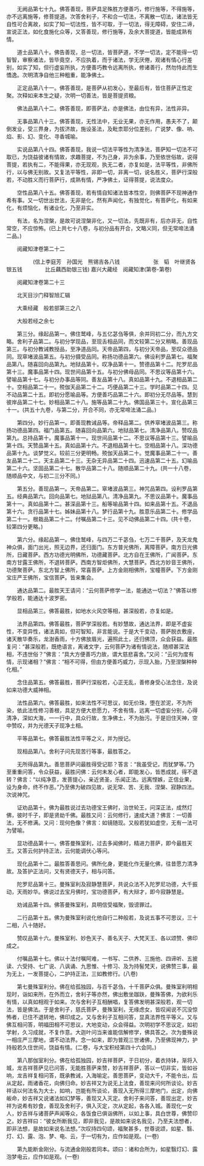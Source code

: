 <!-- { "loadSidebar": true } -->
　　无阙品第七十九。佛答善现，菩萨具足殊胜方便善巧，修行施等，不得施等，亦不远离施等，修菩提道。次答舍利子，不和合一切法，不离散一切法，诸法皆无自性可合离故，如实了知一切法性，皆不可取，于一切法，得无障碍，安住二谛，宣说正法，如化食施化众等，又答善现，修行施等，及余大菩提道，皆能成熟有情。

　　道士品第八十。佛告善现，总一切法，皆菩萨道，不学一切法，定不能得一切智智，审察诸法，皆毕竟空，不应执着，而于诸法，学无厌倦，观诸有情心行差别，如实了知，但行虚妄所执，方便善巧教令远离所执，修诸善行，然勿恃此而生憍逸。次明清净自他三种粗重，能净佛土。

　　正定品第八十一。佛答善现，是菩萨从初发心，至最后有，皆住菩萨正性定聚。次释如来本生之疑，次明一切善法，皆是菩提资粮。

　　佛法品第八十二。佛答善现，即菩萨法，亦是佛法，由位有异，法性非异。

　　无事品第八十三。佛答善现，无性法中，无业无果，亦无作用，愚夫不了，颠倒发业，受三界身，为拔济故，施设圣法，及毗柰耶分位差别，广说梦、像、响、焰、影、幻、变化、寻香城喻。

　　实说品第八十四。佛答善现，我说一切法平等性为清净法，菩萨知一切法不可取已，为饶益彼诸有情故，求趣菩提，不为己身，非为余事，乃至依世俗故，说得菩提，若执有二，不能得果，亦无现观，执无二者，亦复如是，法平等性，非佛所行，以与佛无别故。又复法平等性，非即一切，非离一切，说名胜义，菩萨行深般若，不动胜义而行菩萨行，成熟有情，严净佛土，证得菩提，说法度众。

　　空性品第八十五。佛答善现，若有情自知诸法皆本性空，则佛菩萨不现神通作希有事。又一切世出世法，无非是化，然有声闻化，有独觉化，有菩萨化，有如来化，有烦恼化，有诸业化，乃至非实。

　　有法，名为涅槃，是故可说涅槃非化，又一切法，先既非有，后亦非无，自性常空，不应惊怖。(已上共七十八卷，与初分品有开合，文略义同，但无常啼法涌二品。)

　　阅藏知津卷第二十二

　　　　　(信上李庭芳　孙国光　熊锡吉各八钱
　　　　　　张　韬　叶继贤各银五钱
　　　　比丘藕西助银三钱)
嘉兴大藏经　阅藏知津(第卷-第卷)


　　阅藏知津卷第二十三

　　北天目沙门释智旭汇辑

　　大乘经藏　般若部第三之八

　　大般若经之余七

　　第三分。缘起品第一。佛住鹫峰，与五亿苾刍等俱，余并同初二分，而九方文略。舍利子品第二。与初分学现品，至现舌相品同，而文较第二分又稍略。善现品第三。与初分教诫教授品，至净道品同。天帝品第四，与初分天帝品，至叹众德品同。现窣堵波品第五。与初分摄受品同。称扬功德品第六。佛设利罗品第七。福聚品第八。随喜回向品第九。地狱品第十。叹净品第十一。赞德品第十二。陀罗尼品第十三。魔事品第十四。现世间品第十五。与初分佛母品同。不思议等品第十六。譬喻品第十七。与初分办事品等同。善友品第十八。真如品第十九。不退相品第二十。空相品第二十一。殑伽天品第二十二。巧便品第二十三。学时品第二十四。见不动品第二十五。即初分愿喻品等。方便善巧品第二十六。即初分无尽品等。慧到彼岸品第二十七。妙相品第二十八。施等品第二十九。佛国品第三十。宣化品第三十一。(共五十九卷，与第二分，开合不同，亦无常啼法涌二品。)

　　第四分。妙行品第一。即善现教诫品等。帝释品第二。供养窣堵波品第三。称扬功德品第四。福门品第五。随喜回向品第六。地狱品第七。清净品第八。赞叹品第九。总持品第十。魔事品第十一。现世间品第十二。不思议等品第十三。譬喻品第十四。天赞品第十五。真如品第十六。不退相品第十七。空相品第十八。深功德品第十九。谈梦觉义。较前三分更明畅。殑伽天品第二十。觉魔事品第二十一。善友品第二十二。天主品第二十三。无杂无异品第二十四。迅速品第二十五。幻喻品第二十六。坚固品第二十七。散华品第二十八。随顺品第二十九。(共一十八卷，随顺品中文，与初二三分不同。)

　　第五分。善现品第一。天帝品第二。窣堵波品第三。神咒品第四。设利罗品第五。经典品第六。回向品第七。地狱品第八。清净品第九。不思议品第十。魔事品第十一。真如品第十二。甚深品第十三。船等喻品第十四。如来品第十五。不退品第十六。贪行品第十七。姊妹品第十八。梦行品第十九。胜意乐品第二十。修学品第二十一。根栽品第二十二。付嘱品第二十三。见不动佛品第二十四。(共十卷，较第四分更略。)

　　第六分。缘起品第一。佛住鹫峰，与四万二千苾刍，七万二千菩萨，及天龙鬼神众俱，面门出光，照无边界，还归面门。东方普光佛所，离障菩萨。南方日光佛所，日藏菩萨。西方功德光明佛所，功德藏菩萨。北方自在王佛所，广闻菩萨。东南方甘露王佛所，不退转菩萨。西南方智炬佛所，大慧菩萨。西北方妙音王佛所，功德聚菩萨。东北方智上佛所，常喜菩萨。上方金刚相佛所，宝幢菩萨。下方金刚宝庄严王佛所，宝信菩萨。皆来集会。

　　通达品第二。最胜天王请问：“云何菩萨修学一法，能通达一切法？”佛答以修学般若，能通达十波罗密。

　　显相品第三。佛答最胜，如地水火风空等相，甚深般若，亦复如是。

　　法界品第四。佛答最胜，菩萨学深般若。有妙慧故，通达法界，即是不虚妄性，不变异性，诸法真如，但可智知，非言能说。于是大千变动，菩萨脱衣敷座，诸天散华奏乐，龙澍香雨，十方佛放眉光，遍照此土，还归佛顶，众会获益。最胜复问：“甚深般若，既绝语言，离诸文字，云何菩萨为诸有情说法，随顺甚深法相，不违世俗？”佛言：“具大方便善巧力故，谓大慈悲喜舍。”又问：“云何为度有情，示现诸相？”佛言：“相不可得，但由方便善巧威力，示现入胎，乃至涅槃种种化相。”

　　念住品第五。佛答最胜，菩萨行深般若，心正无乱，善修身受心法念住，及说如来功德大威神相。

　　法性品第六。佛答最胜，如来法性不可思议，如无价珠，堕在淤泥，不为所染，依此法性修习善根，具足方便大悲愿力，不舍有情，远离一切虚妄分别，心得清净，深如大海，一一行中，具众行故，生净佛土，不为胎污。于是旧住天神，空中赞叹，并为光德天子现净土相。

　　平等品第七。佛答最胜法性平等之义，并为授记。

　　现相品第八。舍利子问先现苦行等事，最胜答之。

　　无所得品第九。善思菩萨问最胜得受记耶？答言：“我虽受记，而犹梦等。”乃至重重问答，令众获益，最胜问佛：云何未发心者，即能发心，皆悉成就，得不退转？佛言：“以纯净意，发菩提心，亲近贤圣，乐闻正法。远离悭嫉，正信业果，设为身命，终不作恶。”乃至佛为破四见故，说无常、苦、无我、涅槃、寂静四法。次说神咒。

　　证劝品第十。佛为最胜说过去功德宝王佛时，治世轮王，问深正法，成然灯佛，彼时千子，即是贤劫千佛。最胜又问：云何修行，速成大道？佛言：一切善法，无不修满。又问：现何色像？佛言：如镜随现。又般若犹如虚空，无有一法可为譬喻。

　　显功德品第十一。佛答曼殊室利，过去多闻佛时，精进力菩萨，即今最胜天王。又答云何护持正法，云何能调伏心等问。

　　现化品第十二。最胜答善思问。佛所化身，更能化作无量化佛，往昔愿力清净故。及答护正法问，又有贤德天子，相与问答。

　　陀罗尼品第十三。曼殊室利及寂静慧菩萨，共说众法不入陀罗尼功德，大千振动，天雨妙华。佛说过去宝月佛时，宝功德菩萨，有大辩才，即今寂静慧是。

　　劝诫品第十四。佛答曼殊室利，具明信受福聚，毁谤罪过。

　　二行品第十五。佛为曼殊室利说化他自行二种般若，及说五事不可思议，三十二相，八十随好。

　　赞叹品第十六。曼殊室利、妙色天子、善名天子、大梵天王、各以颂赞、佛印成之。

　　付嘱品第十七。佛以十法付嘱阿难，一书写、二供养、三施他、四谛听、五披读、六受持、七广说、八讽诵、九思惟、十修习、及为持髻梵天，说佛赞三事，最为无上，一发菩提心，二护持正法，三如教修行。(八卷)

　　第七曼殊室利分。佛在给孤独园，与百千苾刍，十千菩萨众俱。曼殊室利明相现时，诣如来所，在外而立，舍利子等亦然，佛出敷坐跏趺，曼殊答佛，为欲利乐有情，以真如相观于如来。次与舍利子互相酬唱，复答佛发明甚深般若，观一切法，皆是佛法。于是舍利子，慈氏菩萨，曼殊室利，无缘虑女，皆叹闻说不沉没惊怖者，已住不退转地，佛印成之。又与舍利子互相问答，显真法界性平等义。又与佛互相问答，明福田相不可思议，大地变动，众会得益。次明初学不思议定，如初学射，久习成就，不复作意。大迦叶问当来谁能信解修学，佛具答之。次为曼殊说一相庄严三摩地，谓不动法界。念一如来，即为普观三世诸佛，乃至佛现神力，护持般若久住世间，饶益有情。(二卷，与大宝积经第四十六会同。)

　　第八那伽室利分。佛在给孤独园，妙吉祥菩萨，于日初分，着衣持钵，渐将入城，龙吉祥菩萨见已问答，无能胜菩萨来赞，妙吉祥菩萨，答以一切非实，皆如谷响，龙吉祥复相问答，既承教诫，入海喻定。善思菩萨，变动大千，不能令出，后从定起，雨诸香花，向佛归命。妙吉祥又为说无上法食，善现来问何所谈论。妙吉祥诘以何法名为大士，如响，岂能有所谈论，善现入无所得三摩地门，出定，向佛皈命，妙吉祥又说诸法如幻梦等，善现又入灭定。舍利子来问答，善现出定，妙吉祥为说希有妙食，善现及舍利子，俱入灭定，次从定起，各各入城。善现化一女人，妙吉祥与诸菩萨声闻等众，各饭食已俱诣佛所，以如上事，具白世尊，佛赞印之。妙吉祥曰：“彼女所断我见，即非我见，是故如来说名我见，乃至夫法想者，即非法想，是故如来说名法想。”次叹持四句颂，福聚甚多，世尊说颂，如星、翳、灯、幻、露、泡、梦、电、云，于一切有为，应作如是观。(一卷)

　　第九能断金刚分。与流通金刚般若同本。颂曰：诸和合所为，如星翳灯幻、露泡梦电云，应作如是观。(一卷)

